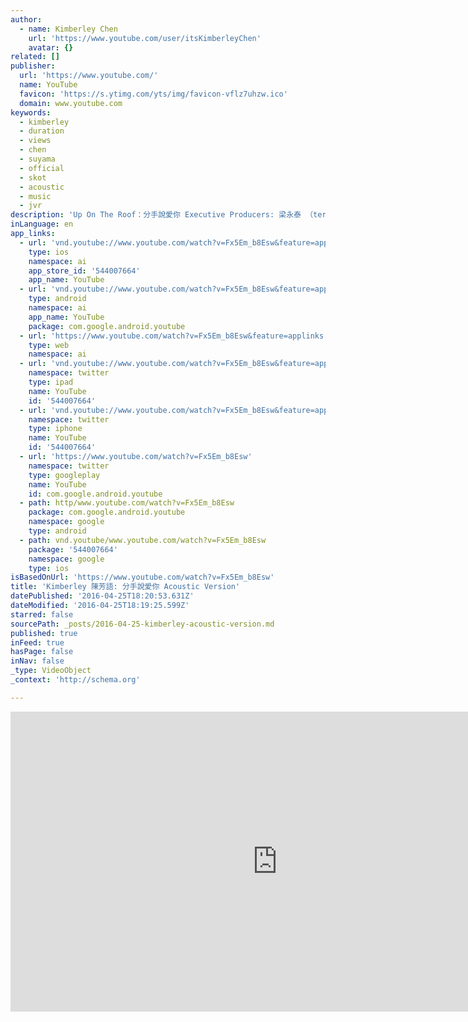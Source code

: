 ```yaml
---
author:
  - name: Kimberley Chen
    url: 'https://www.youtube.com/user/itsKimberleyChen'
    avatar: {}
related: []
publisher:
  url: 'https://www.youtube.com/'
  name: YouTube
  favicon: 'https://s.ytimg.com/yts/img/favicon-vflz7uhzw.ico'
  domain: www.youtube.com
keywords:
  - kimberley
  - duration
  - views
  - chen
  - suyama
  - official
  - skot
  - acoustic
  - music
  - jvr
description: 'Up On The Roof：分手說愛你 Executive Producers: 梁永泰 （terrytyelee）／ 陶山 （Skot Suyama） ／ James Guirao 曲: Skot Suyama (陶山) 詞： 廖允杰/左光平 Guitar: Skot Suyama / James Kerridge Miracle Drum Box: Seven Backing Vocals: Christine Welch / 艷薇 Evangeline Directed by: Young Scorsese F.Y.M （James Guirao , 梁永泰 [terrytyelee] ，Max Opamuratawongse ) 更多詳細資訊請上： ◎Kimberley Chen Official FB https://www.facebook.com/heyitskimberley'
inLanguage: en
app_links:
  - url: 'vnd.youtube://www.youtube.com/watch?v=Fx5Em_b8Esw&feature=applinks'
    type: ios
    namespace: ai
    app_store_id: '544007664'
    app_name: YouTube
  - url: 'vnd.youtube://www.youtube.com/watch?v=Fx5Em_b8Esw&feature=applinks'
    type: android
    namespace: ai
    app_name: YouTube
    package: com.google.android.youtube
  - url: 'https://www.youtube.com/watch?v=Fx5Em_b8Esw&feature=applinks'
    type: web
    namespace: ai
  - url: 'vnd.youtube://www.youtube.com/watch?v=Fx5Em_b8Esw&feature=applinks'
    namespace: twitter
    type: ipad
    name: YouTube
    id: '544007664'
  - url: 'vnd.youtube://www.youtube.com/watch?v=Fx5Em_b8Esw&feature=applinks'
    namespace: twitter
    type: iphone
    name: YouTube
    id: '544007664'
  - url: 'https://www.youtube.com/watch?v=Fx5Em_b8Esw'
    namespace: twitter
    type: googleplay
    name: YouTube
    id: com.google.android.youtube
  - path: http/www.youtube.com/watch?v=Fx5Em_b8Esw
    package: com.google.android.youtube
    namespace: google
    type: android
  - path: vnd.youtube/www.youtube.com/watch?v=Fx5Em_b8Esw
    package: '544007664'
    namespace: google
    type: ios
isBasedOnUrl: 'https://www.youtube.com/watch?v=Fx5Em_b8Esw'
title: 'Kimberley 陳芳語: 分手說愛你 Acoustic Version'
datePublished: '2016-04-25T18:20:53.631Z'
dateModified: '2016-04-25T18:19:25.599Z'
starred: false
sourcePath: _posts/2016-04-25-kimberley-acoustic-version.md
published: true
inFeed: true
hasPage: false
inNav: false
_type: VideoObject
_context: 'http://schema.org'

---
```

<iframe src="https://cdn.embedly.com/widgets/media.html?src=https%3A%2F%2Fwww.youtube.com%2Fembed%2FFx5Em_b8Esw%3Ffeature%3Doembed&amp;url=https%3A%2F%2Fwww.youtube.com%2Fwatch%3Fv%3DFx5Em_b8Esw&amp;image=https%3A%2F%2Fi.ytimg.com%2Fvi%2FFx5Em_b8Esw%2Fhqdefault.jpg&amp;key=b7d04c9b404c499eba89ee7072e1c4f7&amp;type=text%2Fhtml&amp;schema=youtube" width="854" height="480" scrolling="no" frameborder="0" allowfullscreen="" style=""></iframe>